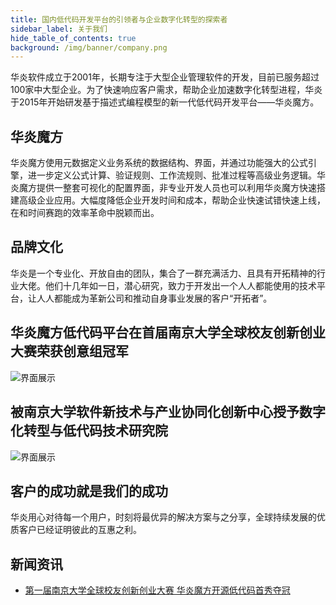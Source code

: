 ```yaml
---
title: 国内低代码开发平台的引领者与企业数字化转型的探索者
sidebar_label: 关于我们
hide_table_of_contents: true
background: /img/banner/company.png
---
```


华炎软件成立于2001年，长期专注于大型企业管理软件的开发，目前已服务超过100家中大型企业。为了快速响应客户需求，帮助企业加速数字化转型进程，华炎于2015年开始研发基于描述式编程模型的新一代低代码开发平台——华炎魔方。

## 华炎魔方

华炎魔方使用元数据定义业务系统的数据结构、界面，并通过功能强大的公式引擎，进一步定义公式计算、验证规则、工作流规则、批准过程等高级业务逻辑。华炎魔方提供一整套可视化的配置界面，非专业开发人员也可以利用华炎魔方快速搭建高级企业应用。大幅度降低企业开发时间和成本，帮助企业快速试错快速上线，在和时间赛跑的效率革命中脱颖而出。

## 品牌文化

华炎是一个专业化、开放自由的团队，集合了一群充满活力、且具有开拓精神的行业大佬。他们十几年如一日，潜心研究，致力于开发出一个人人都能使用的技术平台，让人人都能成为革新公司和推动自身事业发展的客户“开拓者”。

## 华炎魔方低代码平台在首届南京大学全球校友创新创业大赛荣获创意组冠军

![界面展示](/assets/about_us/aboutus_1.jpg)

## 被南京大学软件新技术与产业协同化创新中心授予数字化转型与低代码技术研究院

![界面展示](/assets/about_us/aboutus_2.jpg)

## 客户的成功就是我们的成功

华炎用心对待每一个用户，时刻将最优异的解决方案与之分享，全球持续发展的优质客户已经证明彼此的互惠之利。

## 新闻资讯

- [第一届南京大学全球校友创新创业大赛 华炎魔方开源低代码首秀夺冠](https://www.mbachina.com/html/cjzx/202011/272153.html)